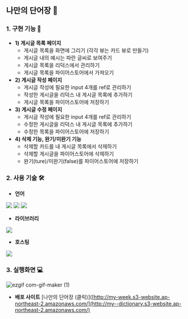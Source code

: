 
## 나만의 단어장 📒

### 1. 구현 기능 🤔
- **1) 게시글 목록 페이지**
    - 게시글 목록을 화면에 그리기 (각각 뷰는 카드 뷰로 만들기)
    - 게시글 내의 예시는 파란 글씨로 보여주기
    - 게시글 목록을 리덕스에서 관리하기
    - 게시글 목록을 파이어스토어에서 가져오기
- **2) 게시글 작성 페이지**
    - 게시글 작성에 필요한 input 4개를 ref로 관리하기
    - 작성한 게시글을 리덕스 내 게시글 목록에 추가하기
    - 게시글 목록을 파이어스토어에 저장하기
- **3) 게시글 수정 페이지**
    - 게시글 작성에 필요한 input 4개를 ref로 관리하기
    - 수정한 게시글을 리덕스 내 게시글 목록에 추가하기
    - 수정한 목록을 파이어스토어에 저장하기
- **4) 삭제 기능, 완기/미완기 기능** 
    - 삭제할 카드를 내 게시글 목록에서 삭제하기
    - 삭제할 게시글을 파이어스토어에 삭제하기    
    - 완기(ture)/미완기(false)를 파이어스토어에 저장하기

### 2. 사용 기술 🛠
- **언어**
<img src="https://img.shields.io/badge/JavaScript-F7DF1E?style=for-the-badge&logo=JavaScript&logoColor=white"> 
<img src="https://img.shields.io/badge/HTML5-E34F26?style=for-the-badge&logo=HTML5&logoColor=white">
<img src="https://img.shields.io/badge/CSS3-1572B6?style=for-the-badge&logo=CSS3&logoColor=white">

- **라이브러리**
<img src="https://img.shields.io/badge/React-61DAFB?style=for-the-badge&logo=React&logoColor=white">

- **호스팅**
<img src="https://img.shields.io/badge/Amazon AWS-232F3E?style=for-the-badge&logo=Amazon AWS&logoColor=white">

### 3. 실행화면 💻
![ezgif com-gif-maker (1)](https://user-images.githubusercontent.com/99132215/171766249-6cf02742-c6bf-41b4-aa41-1276b108d3b1.gif)

- **배포 사이트**
[나만의 단어장 (클릭)]([http://my-week.s3-website.ap-northeast-2.amazonaws.com/](http://my--dictionary.s3-website.ap-northeast-2.amazonaws.com/)
